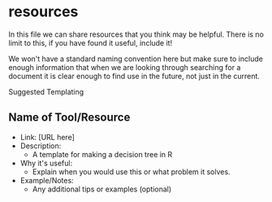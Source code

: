 # resources

In this file we can share resources that you think may be helpful. There is no limit to this, if you have found it useful, include it! 

We won't have a standard naming convention here but make sure to include enough information that when we are looking through searching for a document it is clear enough to find use in the future, not just in the current.

Suggested Templating

## Name of Tool/Resource
- Link: [URL here]
- Description:
     - A template for making a decision tree in R
- Why it's useful:
     - Explain when you would use this or what problem it solves.
- Example/Notes:
     - Any additional tips or examples (optional)
